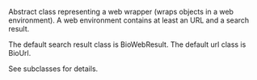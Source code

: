 Abstract class representing a web wrapper (wraps objects in a web environment). A web environment contains at least an URL and a search result.

The default search result class is BioWebResult.
The default url class is BioUrl.

See subclasses for details.
